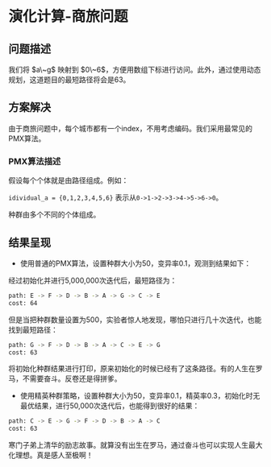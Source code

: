 # 演化计算-商旅问题

## 问题描述

我们将 $a\~g$ 映射到 $0\~6$，方便用数组下标进行访问。此外，通过使用动态规划，这道题目的最短路径将会是63。

## 方案解决

由于商旅问题中，每个城市都有一个index，不用考虑编码。我们采用最常见的PMX算法。

### PMX算法描述

假设每个个体就是由路径组成。例如：

`idividual_a = {0,1,2,3,4,5,6}` 表示从`0->1->2->3->4->5->6->0`。

种群由多个不同的个体组成。



## 结果呈现

* 使用普通的PMX算法，设置种群大小为50，变异率0.1，观测到结果如下：

经过初始化并进行5,000,000次迭代后，最短路径为：

```bash
path: E -> F -> D -> B -> A -> G -> C -> E
cost: 64
```

但是当把种群数量设置为500，实验者惊人地发现，哪怕只进行几十次迭代，也能找到最短路径：

```bash
path: G -> F -> D -> B -> A -> C -> E -> G
cost: 63
```

将初始化种群结果进行打印，原来初始化的时候已经有了这条路径。有的人生在罗马，不需要奋斗。反卷还是得拼爹。

* 使用精英种群策略，设置种群大小为50，变异率0.1，精英率0.3，初始化时无最优结果，进行50,000次迭代后，也能得到很好的结果：

```bash
path: C -> E -> G -> F -> D -> B -> A -> C
cost: 63
```

寒门子弟上清华的励志故事。就算没有出生在罗马，通过奋斗也可以实现人生最大化理想。真是感人至极啊！